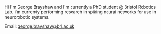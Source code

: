 Hi I'm George Brayshaw and I'm currently a PhD student @ Bristol Robotics Lab. I'm currently performing research in spiking neural networks for use in neurorobotic systems.

Email: george.brayshaw@brl.ac.uk

<!---
Geoforger/Geoforger is a ✨ special ✨ repository because its `README.md` (this file) appears on your GitHub profile.
You can click the Preview link to take a look at your changes.
--->
